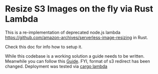 # Resize S3 Images on the fly via Rust Lambda
This is a re-implementation of deprecated node.js lambda https://github.com/amazon-archives/serverless-image-resizing in Rust.

Check this doc for info how to setup it.


While this codebase is a working solution a guide needs to be written.
Meanwhile you can follow this [Guide](https://aws.amazon.com/blogs/compute/resize-images-on-the-fly-with-amazon-s3-aws-lambda-and-amazon-api-gateway/). FYI, format of s3 redirect has been changed.
Deployment was tested via [cargo lambda](https://github.com/cargo-lambda/cargo-lambda)

